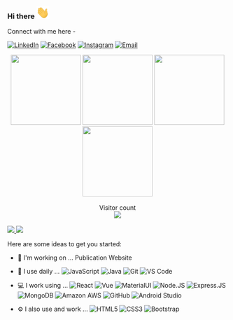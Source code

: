 ### Hi there <img src="https://raw.githubusercontent.com/ABSphreak/ABSphreak/master/gifs/Hi.gif" width="30px">
Connect with me here -

<p align="center">

<a href="https://www.linkedin.com/in/shivamdwivedi7"><img alt="LinkedIn" src="https://img.shields.io/badge/LinkedIn-Shivam%20Dwivedi-blue?style=flat-square&logo=linkedin"></a>
<a href="https://www.facebook.com/shivamdwivedi7589"><img alt="Facebook" src="https://img.shields.io/badge/Facebook-Shivam%20Dwivedi-blue?style=flat-square&logo=facebook"></a>
<a href="https://www.instagram.com/___2ndthread/"><img alt="Instagram" src="https://img.shields.io/badge/Instagram-___2ndthread-blue?style=flat-square&logo=instagram"></a>
<a href="mailto:shivamdwivediwork@gmail.com"><img alt="Email" src="https://img.shields.io/badge/Email-shivamdwivediwork@gmail.com-blue?style=flat-square&logo=gmail"></a>
</p>



<p align="center"> <img src="https://octodex.github.com/images/vinyltocat.png" height="160px" width="160px"> <img src="https://octodex.github.com/images/daftpunktocat-thomas.gif" height="160px" width="160px"> <img src="https://octodex.github.com/images/daftpunktocat-guy.gif" height="160px" width="160px"> <img src="https://octodex.github.com/images/Robotocat.png" height="160px" width="160px"></p>


<p align="center"> 
  Visitor count<br>
  <img src="https://profile-counter.glitch.me/imshivamdwivedi/count.svg" />
</p>

<a href="https://github.com/imshivamdwivedi">
  <img height="180em" src="https://github-readme-stats.vercel.app/api?username=imshivamdwivedi&theme=buefy&show_icons=true" />
  <img height="180em" src="https://github-readme-stats.vercel.app/api/top-langs/?username=imshivamdwivedi&theme=buefy&layout=compact" />
</a>


Here are some ideas to get you started:
- 🔭 I'm working on ... Publication Website
- 🚀 I use daily ...
  ![JavaScript](https://img.shields.io/badge/-JavaScript-black?style=plastic&logo=javascript)
  ![Java](https://img.shields.io/badge/-Java-8fcfd1?style=plastic&logo=Java)
  ![Git](https://img.shields.io/badge/-Git-black?style=plastic&logo=git)
  ![VS Code](https://img.shields.io/badge/-VS%20Code-007ACC?style=plastic&logo=visual-studio-code)
- 💻 I work using ...
  ![React](https://img.shields.io/badge/-React-3b2e5a?style=plastic&logo=react)
  ![Vue](https://img.shields.io/badge/-VUE-3b2e5a?style=plastic&logo=vue)
  ![MaterialUI](https://img.shields.io/badge/-MatrialUI-0081CB?style=plastic&logo=material-UI)
  ![Node.JS](https://img.shields.io/badge/-Node.JS-black?style=plastic&logo=Node.js)
  ![Express.JS](https://img.shields.io/badge/-Express.JS-c7b198?style=plastic&logo=Express.JS)
  ![MongoDB](https://img.shields.io/badge/-MongoDB-black?style=plastic&logo=mongodb)
  ![Amazon AWS](https://img.shields.io/badge/Amazon%20AWS-232F3E?style=plastic&logo=amazon-aws)
  ![GitHub](https://img.shields.io/badge/-GitHub-181717?style=plastic&logo=github)
  ![Android Studio](https://img.shields.io/badge/-Android%20Studio-black?style=plastic&logo=android-studio)
  
- ⚙️ I also use and work ...
  ![HTML5](https://img.shields.io/badge/-HTML5-E34F26?style=plastic&logo=html5&logoColor=white)
  ![CSS3](https://img.shields.io/badge/-CSS3-1572B6?style=plastic&logo=css3)
  ![Bootstrap](https://img.shields.io/badge/-Bootstrap-563D7C?style=plastic&logo=bootstrap) 
  

